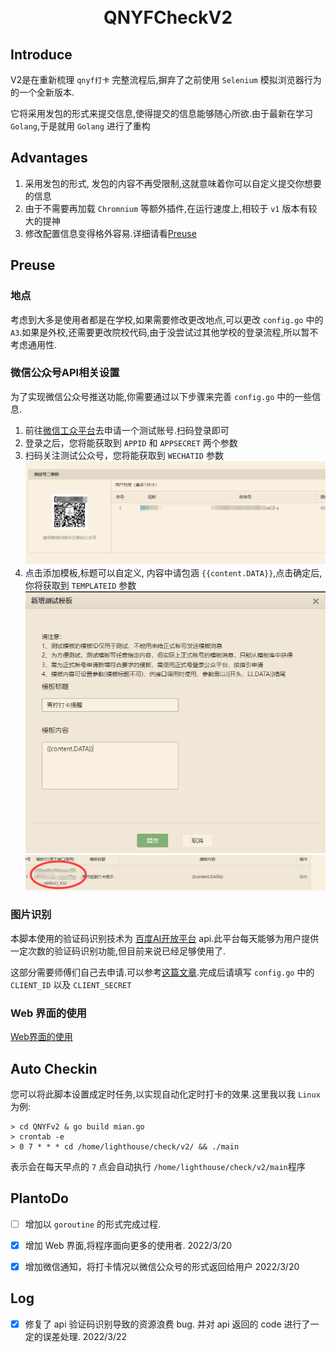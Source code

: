 <h1 align="center">
    <br>QNYFCheckV2</br>
</h1>

## Introduce

V2是在重新梳理 `qnyf打卡` 完整流程后,摒弃了之前使用 `Selenium` 模拟浏览器行为的一个全新版本.

它将采用发包的形式来提交信息,使得提交的信息能够随心所欲.由于最新在学习 `Golang`,于是就用 `Golang` 进行了重构

## Advantages

1. 采用发包的形式, 发包的内容不再受限制,这就意味着你可以自定义提交你想要的信息
2. 由于不需要再加载 `Chromnium` 等额外插件,在运行速度上,相较于 `v1` 版本有较大的提神
3. 修改配置信息变得格外容易.详细请看[Preuse](#preuse)

## Preuse

### 地点

考虑到大多是使用者都是在学校,如果需要修改更改地点,可以更改 `config.go` 中的 `A3`.如果是外校,还需要更改院校代码,由于没尝试过其他学校的登录流程,所以暂不考虑通用性.

### 微信公众号API相关设置

为了实现微信公众号推送功能,你需要通过以下步骤来完善 `config.go` 中的一些信息.

1. 前往[微信工众平台](https://mp.weixin.qq.com/debug/cgi-bin/sandbox?t=sandbox/login)去申请一个测试账号.扫码登录即可
2. 登录之后，您将能获取到 `APPID` 和 `APPSECRET` 两个参数
3. 扫码关注测试公众号，您将能获取到 `WECHATID` 参数
![weichatid](img/wechatid.png)
4. 点击添加模板,标题可以自定义, 内容中请包涵 `{{content.DATA}}`,点击确定后,你将获取到 `TEMPLATEID` 参数
![tmplate1](img/tmplate1.png)
![tmplate2](img/tmplate2.png)

### 图片识别

本脚本使用的验证码识别技术为 [百度AI开放平台](https://ai.baidu.com/tech/ocr) api.此平台每天能够为用户提供一定次数的验证码识别功能,但目前来说已经足够使用了.

 这部分需要师傅们自己去申请.可以参考[这篇文章](https://www.jianshu.com/p/3ad636fdab4b).完成后请填写 `config.go` 中的 `CLIENT_ID` 以及 `CLIENT_SECRET`

### Web 界面的使用

[Web界面的使用](web/README.md)

## Auto Checkin

您可以将此脚本设置成定时任务,以实现自动化定时打卡的效果.这里我以我 `Linux` 为例:

```shell
> cd QNYFv2 & go build mian.go
> crontab -e
> 0 7 * * * cd /home/lighthouse/check/v2/ && ./main
```
表示会在每天早点的 `7` 点会自动执行 `/home/lighthouse/check/v2/main`程序

## PlantoDo

- [ ] 增加以 `goroutine` 的形式完成过程.

- [x] 增加 Web 界面,将程序面向更多的使用者. 2022/3/20

- [x] 增加微信通知，将打卡情况以微信公众号的形式返回给用户 2022/3/20

## Log

- [x] 修复了 api 验证码识别导致的资源浪费 bug. 并对 api 返回的 code 进行了一定的误差处理. 2022/3/22